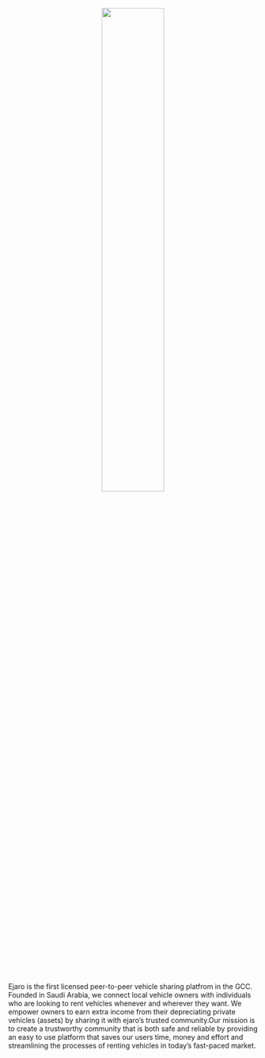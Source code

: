 <p align="center">
  <img src="https://user-images.githubusercontent.com/3428118/212061257-2575f923-1797-4c25-b245-3a0c8067d656.jpg" style="width: 50%;">
</p>

Ejaro is the first licensed peer-to-peer vehicle sharing platfrom in the GCC. Founded in Saudi Arabia, we connect local vehicle owners with individuals who are looking to rent vehicles whenever and wherever they want. We empower owners to earn extra income from their depreciating private vehicles (assets) by sharing it with ejaro’s trusted community.Our mission is to create a trustworthy community that is both safe and reliable by providing an easy to use platform that saves our users time, money and effort and streamlining the processes of renting vehicles in today’s fast-paced market.

